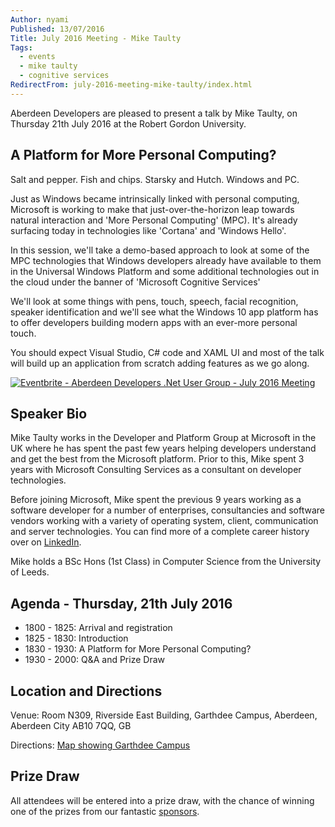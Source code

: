 ```yaml
---
Author: nyami
Published: 13/07/2016
Title: July 2016 Meeting - Mike Taulty
Tags:
  - events
  - mike taulty
  - cognitive services
RedirectFrom: july-2016-meeting-mike-taulty/index.html
---
```


Aberdeen Developers are pleased to present a talk by Mike Taulty, on Thursday 21th July 2016 at the Robert Gordon University.

## A Platform for More Personal Computing?

Salt and pepper. Fish and chips. Starsky and Hutch. Windows and PC.

Just as Windows became intrinsically linked with personal computing, Microsoft is working to make that just-over-the-horizon leap towards natural interaction and 'More Personal Computing' (MPC). It's already surfacing today in technologies like 'Cortana' and 'Windows Hello'.

In this session, we'll take a demo-based approach to look at some of the MPC technologies that Windows developers already have available to them in the Universal Windows Platform and some additional technologies out in the cloud under the banner of 'Microsoft Cognitive Services'

We'll look at some things with pens, touch, speech, facial recognition, speaker identification and we'll see what the Windows 10 app platform has to offer developers building modern apps with an ever-more personal touch.

You should expect Visual Studio, C# code and XAML UI and most of the talk will build up an application from scratch adding features as we go along.

[![Eventbrite - Aberdeen Developers .Net User Group - July 2016 Meeting](https://www.eventbrite.com/custombutton?eid=11987778769)](https://www.eventbrite.com/e/aberdeen-developers-net-user-group-july-2016-meeting-tickets-26418169456?aff=blog)

## Speaker Bio

Mike Taulty works in the Developer and Platform Group at Microsoft in the UK where he has spent the past few years helping developers understand and get the best from the Microsoft platform. Prior to this, Mike spent 3 years with Microsoft Consulting Services as a consultant on developer technologies.

Before joining Microsoft, Mike spent the previous 9 years working as a software developer for a number of enterprises, consultancies and software vendors working with a variety of operating system, client, communication and server technologies. You can find more of a complete career history over on [LinkedIn](https://uk.linkedin.com/in/mtaulty).

Mike holds a BSc Hons (1st Class) in Computer Science from the University of Leeds.

## Agenda - Thursday, 21th July 2016

* 1800 - 1825: Arrival and registration
* 1825 - 1830: Introduction
* 1830 - 1930: A Platform for More Personal Computing?
* 1930 - 2000: Q&A and Prize Draw

## Location and Directions

Venue: Room N309, Riverside East Building, Garthdee Campus, Aberdeen, Aberdeen City AB10 7QQ, GB

Directions: [Map showing Garthdee Campus](https://maps.google.co.uk/maps?q=Faculty+of+Health+%26+Social+Care,+Garthdee+Campus,+Aberdeen,+Aberdeen+City+AB10+7QG,+GB&hl=en&ll=57.119317,-2.136133&spn=0.004165,0.012413&sll=57.746995,-4.687341&sspn=8.392957,25.422363&hq=Faculty+of+Health+%26+Social+Care,+Garthdee+Campus,&hnear=AB10+7QG,+United+Kingdom&t=m&z=17&iwloc=A)

## Prize Draw

All attendees will be entered into a prize draw, with the chance of winning one of the prizes from our fantastic [sponsors](https://www.aberdeendevelopers.co.uk/sponsors/).
